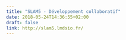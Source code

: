 ```yaml
---
title: "SLAM5 - Développement collaboratif"
date: 2018-05-24T14:36:55+02:00
draft: false
link: http://slam5.lmdsio.fr/
---
```

